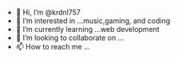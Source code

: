 - 👋 Hi, I’m @krdnl757
- 👀 I’m interested in ...music,gaming, and coding
- 🌱 I’m currently learning ...web development 
- 💞️ I’m looking to collaborate on ...
- 📫 How to reach me ...

<!---
krdnl757/krdnl757 is a ✨ special ✨ repository because its `README.md` (this file) appears on your GitHub profile.
You can click the Preview link to take a look at your changes.
--->
